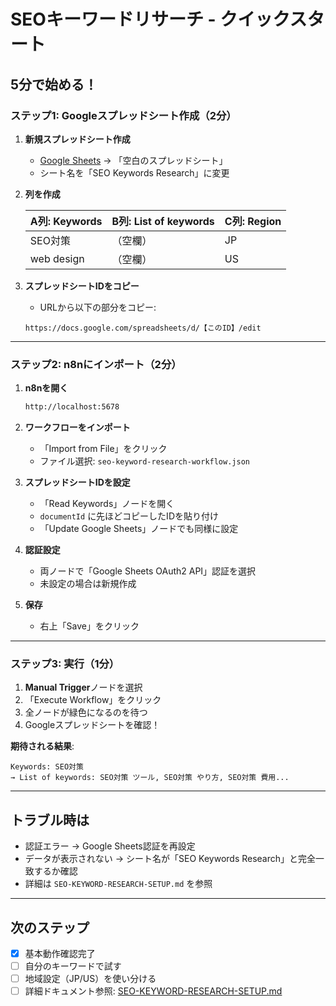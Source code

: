 # SEOキーワードリサーチ - クイックスタート

## 5分で始める！

### ステップ1: Googleスプレッドシート作成（2分）

1. **新規スプレッドシート作成**
   - [Google Sheets](https://sheets.google.com) → 「空白のスプレッドシート」
   - シート名を「SEO Keywords Research」に変更

2. **列を作成**

   | A列: Keywords | B列: List of keywords | C列: Region |
   |---------------|----------------------|-------------|
   | SEO対策       | （空欄）             | JP          |
   | web design    | （空欄）             | US          |

3. **スプレッドシートIDをコピー**
   - URLから以下の部分をコピー:
   ```
   https://docs.google.com/spreadsheets/d/【このID】/edit
   ```

---

### ステップ2: n8nにインポート（2分）

1. **n8nを開く**
   ```bash
   http://localhost:5678
   ```

2. **ワークフローをインポート**
   - 「Import from File」をクリック
   - ファイル選択: `seo-keyword-research-workflow.json`

3. **スプレッドシートIDを設定**
   - 「Read Keywords」ノードを開く
   - `documentId` に先ほどコピーしたIDを貼り付け
   - 「Update Google Sheets」ノードでも同様に設定

4. **認証設定**
   - 両ノードで「Google Sheets OAuth2 API」認証を選択
   - 未設定の場合は新規作成

5. **保存**
   - 右上「Save」をクリック

---

### ステップ3: 実行（1分）

1. **Manual Trigger**ノードを選択
2. 「Execute Workflow」をクリック
3. 全ノードが緑色になるのを待つ
4. Googleスプレッドシートを確認！

**期待される結果**:
```
Keywords: SEO対策
→ List of keywords: SEO対策 ツール, SEO対策 やり方, SEO対策 費用...
```

---

## トラブル時は

- 認証エラー → Google Sheets認証を再設定
- データが表示されない → シート名が「SEO Keywords Research」と完全一致するか確認
- 詳細は `SEO-KEYWORD-RESEARCH-SETUP.md` を参照

---

## 次のステップ

- [x] 基本動作確認完了
- [ ] 自分のキーワードで試す
- [ ] 地域設定（JP/US）を使い分ける
- [ ] 詳細ドキュメント参照: [SEO-KEYWORD-RESEARCH-SETUP.md](./SEO-KEYWORD-RESEARCH-SETUP.md)

